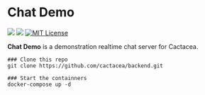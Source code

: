 Chat Demo
==========================================================
[![](https://images.microbadger.com/badges/version/cactacea/chat.svg)](https://microbadger.com/images/cactacea/chat "Get your own version badge on microbadger.com")
[![](https://images.microbadger.com/badges/image/cactacea/chat.svg)](https://microbadger.com/images/cactacea/chat "Get your own image badge on microbadger.com")
[![MIT License](http://img.shields.io/badge/license-MIT-blue.svg?style=flat)](LICENSE)

**Chat Demo** is a demonstration realtime chat server for Cactacea.

```
### Clone this repo
git clone https://github.com/cactacea/backend.git

### Start the containners
docker-compose up -d
```
